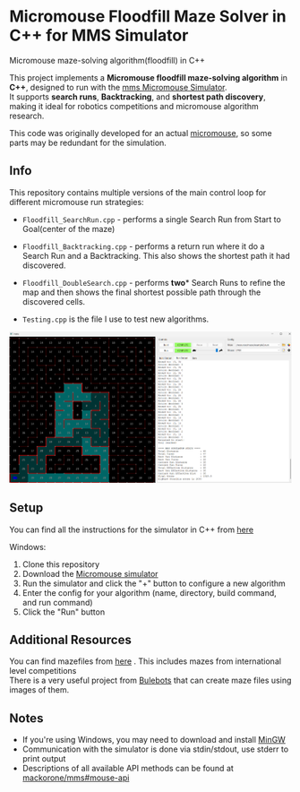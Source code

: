 # Micromouse Floodfill Maze Solver in C++ for MMS Simulator
Micromouse maze-solving algorithm(floodfill) in C++

This project implements a **Micromouse floodfill maze-solving algorithm** in **C++**, designed to run with the [mms Micromouse Simulator](https://github.com/mackorone/mms).  
It supports **search runs**, **Backtracking**, and **shortest path discovery**, making it ideal for robotics competitions and micromouse algorithm research.

This code was originally developed for an actual [micromouse](https://github.com/NadeeshaNJ/MicroMouse), so some parts may be redundant for the simulation.
## Info
This repository contains multiple versions of the main control loop for different micromouse run strategies:  
- `Floodfill_SearchRun.cpp` - performs a single Search Run from Start to Goal(center of the maze)<br/>
* `Floodfill_Backtracking.cpp` - performs a return run where it do a Search Run and a Backtracking. This also shows the shortest path it had discovered.<br/>
+ `Floodfill_DoubleSearch.cpp` - performs **two*** Search Runs to refine the map and then shows the final shortest possible path through the discovered cells.<br/>
- `Testing.cpp` is the file I use to test new algorithms.<br/>


![Micromouse maze solving using floodfill algorithm in mms simulator](https://github.com/NadeeshaNJ/micromouse-floodfill-cpp/blob/main/Maze-solving-using-floodfill.png)
## Setup

You can find all the instructions for the simulator in C++ from [here](https://github.com/mackorone/mms-cpp)   

Windows:

1. Clone this repository
2. Download the [Micromouse simulator](https://github.com/mackorone/mms#download)
3. Run the simulator and click the "+" button to configure a new algorithm
4. Enter the config for your algorithm (name, directory, build command, and run command)
5. Click the "Run" button

## Additional Resources

You can find mazefiles from [here](https://github.com/micromouseonline/mazefiles) . This includes mazes from international level competitions<br/>
There is a very useful project from [Bulebots](https://github.com/Bulebots/ommr) that can create maze files using images of them.

## Notes

- If you're using Windows, you may need to download and install [MinGW](http://mingw.org/wiki/Getting_Started)
- Communication with the simulator is done via stdin/stdout, use stderr to print output
- Descriptions of all available API methods can be found at [mackorone/mms#mouse-api](https://github.com/mackorone/mms#mouse-api)

